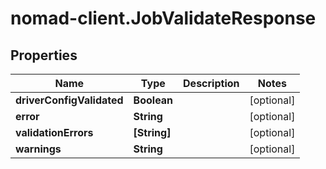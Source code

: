 # nomad-client.JobValidateResponse

## Properties

Name | Type | Description | Notes
------------ | ------------- | ------------- | -------------
**driverConfigValidated** | **Boolean** |  | [optional] 
**error** | **String** |  | [optional] 
**validationErrors** | **[String]** |  | [optional] 
**warnings** | **String** |  | [optional] 


